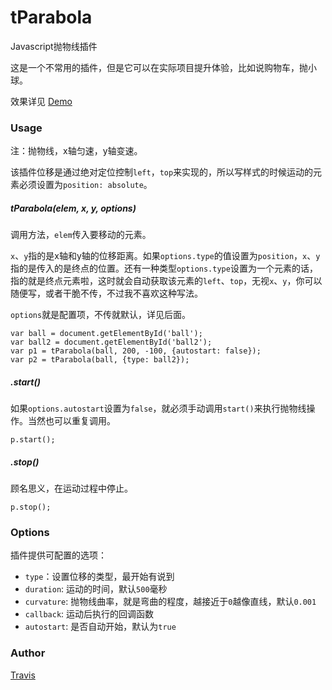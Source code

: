 # tParabola

Javascript抛物线插件

这是一个不常用的插件，但是它可以在实际项目提升体验，比如说购物车，抛小球。

效果详见 [Demo](http://travisup.com/demo/plugins/tparabola/demo.html)

### Usage

注：抛物线，x轴匀速，y轴变速。

该插件位移是通过绝对定位控制`left`，`top`来实现的，所以写样式的时候运动的元素必须设置为`position: absolute`。
	
##### tParabola(elem, x, y, options)

调用方法，`elem`传入要移动的元素。

`x`、`y`指的是x轴和y轴的位移距离。如果`options.type`的值设置为`position`，`x`、`y`指的是传入的是终点的位置。还有一种类型`options.type`设置为一个元素的话，指的就是终点元素啦，这时就会自动获取该元素的`left`、`top`，无视`x`、`y`，你可以随便写，或者干脆不传，不过我不喜欢这种写法。

`options`就是配置项，不传就默认，详见后面。
    
    var ball = document.getElementById('ball');
    var ball2 = document.getElementById('ball2');
    var p1 = tParabola(ball, 200, -100, {autostart: false});
	var p2 = tParabola(ball, {type: ball2});

##### .start()

如果`options.autostart`设置为`false`，就必须手动调用`start()`来执行抛物线操作。当然也可以重复调用。

	p.start();

##### .stop()

顾名思义，在运动过程中停止。

	p.stop();

### Options

插件提供可配置的选项：

* `type`：设置位移的类型，最开始有说到
* `duration`: 运动的时间，默认`500`毫秒
* `curvature`: 抛物线曲率，就是弯曲的程度，越接近于`0`越像直线，默认`0.001`
* `callback`: 运动后执行的回调函数
* `autostart`: 是否自动开始，默认为`true`

### Author

[Travis](http://travisup.com/)


